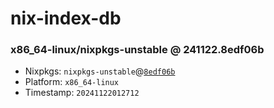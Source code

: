 # nix-index-db
### x86_64-linux/nixpkgs-unstable @ 241122.8edf06b
- Nixpkgs: `nixpkgs-unstable`@[`8edf06b`](https://github.com/NixOS/nixpkgs/commit/8edf06bea5bcbee082df1b7369ff973b91618b8d)
- Platform: `x86_64-linux`
- Timestamp: `20241122012712`
